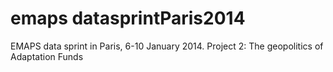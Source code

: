 emaps datasprintParis2014
=====

EMAPS data sprint in Paris, 6-10 January 2014.
Project 2: The geopolitics of Adaptation Funds
